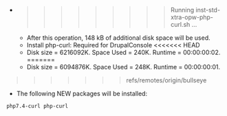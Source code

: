 * >>>>>>>>> Running inst-std-xtra-opw-php-curl.sh ...
  * After this operation, 148 kB of additional disk space will be used.
  * Install php-curl: Required for DrupalConsole
<<<<<<< HEAD
  * Disk size = 6216092K. Space Used = 240K. Runtime = 00:00:00:02.
=======
  * Disk size = 6094876K. Space Used = 248K. Runtime = 00:00:00:01.
>>>>>>> refs/remotes/origin/bullseye
  * The following NEW packages will be installed:
  ```bash
php7.4-curl php-curl
  ```
